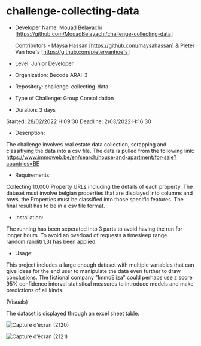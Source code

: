 # challenge-collecting-data

- Developer Name: Mouad Belayachi [https://github.com/MouadBelayachi/challenge-collecting-data]


  Contributors - Maysa Hassan [https://github.com/maysahassan] & Pieter Van hoefs [https://github.com/pietervanhoefs]


- Level: Junior Developer
- Organization: Becode ARAI-3
- Repository: challenge-collecting-data
- Type of Challenge: Group Consolidation 
- Duration: 3 days

Started: 28/02/2022 H:09:30
Deadline: 2/03/2022 H:16:30


- Description:

The challenge involves real estate data collection, scrapping and classifiying the data into a csv file.
The data is pulled from the following link: https://www.immoweb.be/en/search/house-and-apartment/for-sale?countries=BE


- Requirements:

Collecting 10,000 Property URLs including the details of each property.
The dataset must involve belgian properties that are displayed into columns and rows,
the Properties must be classified into those specific features.
The final result has to be in a csv file format.


- Installation:

The running has been seperated into 3 parts to avoid having the run for longer hours.
To avoid an overload of requests a timesleep range random.randit(1,3) has been applied.




- Usage:

This project includes a large enough dataset with multiple variables that can give ideas for the end user to manipulate the data even further to draw conclusions.
The fictional company "ImmoEliza" could perhaps use z score 95% confidence interval statistical measures to introduce models and make predictions of all kinds.


(Visuals)

The dataset is displayed through an excel sheet table.

![Capture d’écran (2120)](https://user-images.githubusercontent.com/98814867/156387587-046efcc4-6cc5-4ef4-b3df-3c789d23a793.png)


![Capture d’écran (2121)](https://user-images.githubusercontent.com/98814867/156388926-a6c16875-55e3-47b3-8e5d-300078f8fd02.png)





